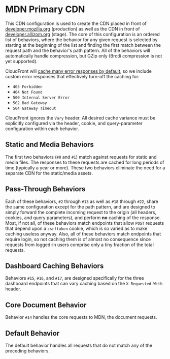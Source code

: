 # MDN Primary CDN
This CDN configuration is used to create the CDN placed in front of
[developer.mozilla.org](https://developer.mozilla.org) (production) as well as
the CDN in front of [developer.allizom.org](https://developer.allizom.org)
(stage). The core of this configuration is an ordered list of behaviors, where
the behavior for any given request is selected by starting at the beginning of
the list and finding the first match between the request path and the
behavior's path pattern. All of the behaviors will automatically handle
compression, but GZip only (Brotli compression is not yet supported).

CloudFront will
[cache many error responses by default](https://docs.aws.amazon.com/AmazonCloudFront/latest/DeveloperGuide/HTTPStatusCodes.html#HTTPStatusCodes-cached-errors),
so we include custom error responses that effectively turn-off the caching for:
* `403 Forbidden`
* `404 Not Found`
* `500 Internal Server Error`
* `502 Bad Gateway`
* `504 Gateway Timeout`

CloudFront ignores the `Vary` header. All desired cache variance must be
explicitly configured via the header, cookie, and query-parameter configuration
within each behavior.

## Static and Media Behaviors
The first two behaviors (`#0` and `#1`) match against requests for static and media
files. The responses to these requests are cached for long periods of time
(typically a year or more). These two behaviors eliminate the need for a
separate CDN for the static/media assets.

## Pass-Through Behaviors
Each of these behaviors, `#2` through `#13` as well as `#18` through `#22`, share the
same configuration except for the path pattern, and are designed to simply
forward the complete incoming request to the origin (all headers, cookies,
and query parameters), and perform **no** caching of the response. Most,
if not all, of these behaviors match endpoints that allow `POST` requests that
depend upon a `csrftoken` cookie, which is so varied as to make caching
useless anyway. Also, all of these behaviors match endpoints that require
login, so not caching them is of almost no consequence since requests
from logged-in users comprise only a tiny fraction of the total requests.

## Dashboard Caching Behaviors
Behaviors `#15`, `#16`, and `#17`, are designed specifically for the three
dashboard endpoints that can vary caching based on the `X-Requested-With`
header.

## Core Document Behavior
Behavior `#14` handles the core requests to MDN, the document requests.

## Default Behavior
The default behavior handles all requests that do not match any of the
preceding behaviors.
